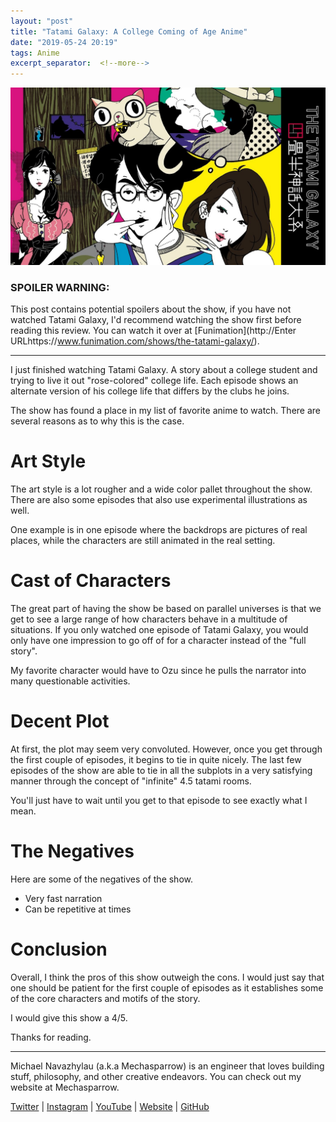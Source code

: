 ```yaml
---
layout: "post"
title: "Tatami Galaxy: A College Coming of Age Anime"
date: "2019-05-24 20:19"
tags: Anime
excerpt_separator:  <!--more-->
---
```


![Tatami Galaxy](/assets/images/tatami.jpg)

### SPOILER WARNING:

This post contains potential spoilers about the show, if you have not watched Tatami Galaxy, I'd recommend watching the show first before reading this review. You can watch it over at [Funimation](http://Enter URLhttps://www.funimation.com/shows/the-tatami-galaxy/).

---

I just finished watching Tatami Galaxy. A story about a college student and trying to live it out "rose-colored" college life. Each episode shows an alternate version of his college life that differs by the clubs he joins.

The show has found a place in my list of favorite anime to watch. There are several reasons as to why this is the case.

# Art Style

The art style is a lot rougher and a wide color pallet throughout the show. There are also some episodes that also use experimental illustrations as well.

One example is in one episode where the backdrops are pictures of real places, while the characters are still animated in the real setting.

# Cast of Characters

The great part of having the show be based on parallel universes is that we get to see a large range of how characters behave in a multitude of situations. If you only watched one episode of Tatami Galaxy, you would only have one impression to go off of for a character instead of the "full story".

My favorite character would have to Ozu since he pulls the narrator into many questionable activities.

# Decent Plot

At first, the plot may seem very convoluted. However, once you get through the first couple of episodes, it begins to tie in quite nicely. The last few episodes of the show are able to tie in all the subplots in a very satisfying manner through the concept of "infinite" 4.5 tatami rooms.

You'll just have to wait until you get to that episode to see exactly what I mean.

# The Negatives

Here are some of the negatives of the show.

- Very fast narration
- Can be repetitive at times

# Conclusion

Overall, I think the pros of this show outweigh the cons. I would just say that one should be patient for the first couple of episodes as it establishes some of the core characters and motifs of the story.

I would give this show a 4/5\.

Thanks for reading.

---

Michael Navazhylau (a.k.a Mechasparrow) is an engineer that loves building stuff, philosophy, and other creative endeavors. You can check out my website at Mechasparrow.

[Twitter](https://twitter.com/mechasparrow) | [Instagram](https://www.instagram.com/mechasparrow/) | [YouTube](https://www.youtube.com/channel/UChhfBPfgwfu69N4o-MWZK9A) | [Website](https://mechasparrow.github.io/) | [GitHub](https://github.com/Mechasparrow)
